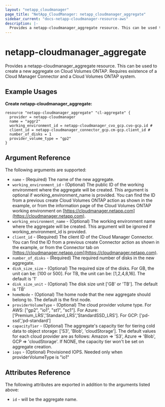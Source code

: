 ```yaml
---
layout: "netapp_cloudmanager"
page_title: "NetApp_CloudManager: netapp_cloudmanager_aggregate"
sidebar_current: "docs-netapp-cloudmanager-resource-aws"
description: |-
  Provides a netapp-cloudmanager_aggregate resource. This can be used to create a new aggregate on Cloud Volumes ONTAP.
---
```


# netapp-cloudmanager_aggregate

Provides a netapp-cloudmanager_aggregate resource. This can be used to create a new aggregate on Cloud Volumes ONTAP.
Requires existence of a Cloud Manager Connector and a Cloud Volumes ONTAP system.

## Example Usages

**Create netapp-cloudmanager_aggregate:**

```
resource "netapp-cloudmanager_aggregate" "cl-aggregate" {
  provider = netapp-cloudmanager
  name = "aggr2"
  working_environment_id = netapp-cloudmanager_cvo_gcp.cvo-gcp.id #
  client_id = netapp-cloudmanager_connector_gcp.cm-gcp.client_id #
  number_of_disks = 1
  provider_volume_type = "gp2"
}
```

## Argument Reference

The following arguments are supported:

* `name` - (Required) The name of the new aggregate.
* `working_environment_id` - (Optional) The public ID of the working environment where the aggregate will be created. This argument is optional if working_environment_name is provided. You can find the ID from a previous create Cloud Volumes ONTAP action as shown in the example, or from the information page of the Cloud Volumes ONTAP working environment on [https://cloudmanager.netapp.com](https://cloudmanager.netapp.com).
* `working_environment_name` - (Optional) The working environment name where the aggregate will be created. This argument will be ignored if working_environment_id is provided.
* `client_id` - (Required) The client ID of the Cloud Manager Connector. You can find the ID from a previous create Connector action as shown in the example, or from the Connector tab on [https://cloudmanager.netapp.com](https://cloudmanager.netapp.com).
* `number_of_disks` - (Required) The required number of disks in the new aggregate.
* `disk_size_size` - (Optional) The required size of the disks. For GB, the unit can be: [100 or 500]. For TB, the unit can be: [1,2,4,8,16]. The default is '1'
* `disk_size_unit` - (Optional) The disk size unit ['GB' or 'TB']. The default is 'TB'
* `homeNode` - (Optional) The home node that the new aggregate should belong to. The default is the first node.
* `providerVolumeType` - (Optional) The cloud provider volume type. For AWS: ["gp2", "io1", "st1", "sc1"]. For Azure: ['Premium_LRS','Standard_LRS','StandardSSD_LRS']. For GCP: ['pd-ssd','pd-standard']
* `capacityTier` - (Optional) The aggregate's capacity tier for tiering cold data to object storage: ['S3', 'Blob', 'cloudStorage']. The default values for each cloud provider are as follows: Amazon => 'S3', Azure => 'Blob', GCP => 'cloudStorage'. If NONE, the capacity tier won't be set on aggregate creation.
* `iops` - (Optional) Provisioned IOPS. Needed only when providerVolumeType is "io1"

## Attributes Reference

The following attributes are exported in addition to the arguments listed above:

* `id` - will be the aggregate name.

